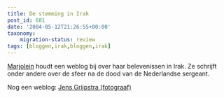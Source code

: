 ```yaml
---
title: De stemming in Irak
post_id: 681
date: '2004-05-12T21:26:55+00:00'
taxonomy:
    migration-status: review
tags: [bloggen,irak,bloggen,irak]
---
```

[Marjolein](http://mayos.web-log.nl/) houdt een weblog bij over haar belevenissen in Irak. Ze schrijft onder andere over de sfeer na de dood van de Nederlandse sergeant.

Nog een weblog: [Jens Grijpstra (fotograaf)](http://www.20six.nl/jtinirak)